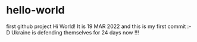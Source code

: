 # hello-world
first github project
Hi World! It is 19 MAR 2022 and this is my first commit :-D
Ukraine is defending themselves for 24 days now !!!
